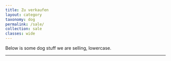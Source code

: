```yaml
---
title: Zu verkaufen
layout: category
taxonomy: dog
permalink: /sale/
collection: sale
classes: wide
---
```


Below is some dog stuff we are selling, lowercase.

<hr>
